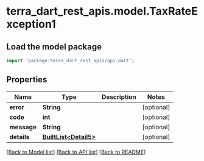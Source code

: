 # terra_dart_rest_apis.model.TaxRateException1

## Load the model package
```dart
import 'package:terra_dart_rest_apis/api.dart';
```

## Properties
Name | Type | Description | Notes
------------ | ------------- | ------------- | -------------
**error** | **String** |  | [optional] 
**code** | **int** |  | [optional] 
**message** | **String** |  | [optional] 
**details** | [**BuiltList&lt;Detail5&gt;**](Detail5.md) |  | [optional] 

[[Back to Model list]](../README.md#documentation-for-models) [[Back to API list]](../README.md#documentation-for-api-endpoints) [[Back to README]](../README.md)


